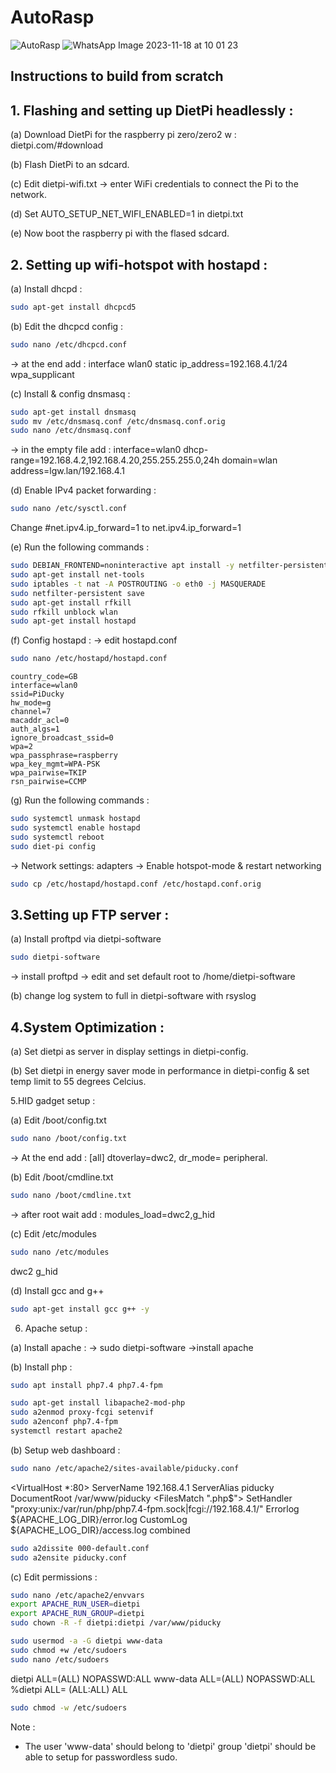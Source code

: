 # AutoRasp
![AutoRasp](https://github.com/Cr4zySh4rk/AutoRasp/assets/75577562/2aadeffc-d44c-44fa-bf4d-57f81c833790)
![WhatsApp Image 2023-11-18 at 10 01 23](https://github.com/Cr4zySh4rk/AutoRasp/assets/75577562/bf00dab8-4382-48d7-bc15-8a54b60d1b75)

## Instructions to build from scratch
## 1. Flashing and setting up DietPi headlessly :

(a) Download DietPi for the raspberry pi zero/zero2 w : dietpi.com/#download

(b) Flash DietPi to an sdcard.

(c) Edit dietpi-wifi.txt -> enter WiFi credentials to connect the Pi to the network.

(d) Set AUTO_SETUP_NET_WIFI_ENABLED=1 in dietpi.txt

(e) Now boot the raspberry pi with the flased sdcard.


## 2. Setting up wifi-hotspot with hostapd :

(a) Install dhcpd :
``` bash
sudo apt-get install dhcpcd5
```

(b) Edit the dhcpcd config :
``` bash
sudo nano /etc/dhcpcd.conf
```
-> at the end add :
interface wlan0
  static ip_address=192.168.4.1/24
  wpa_supplicant

(c) Install & config dnsmasq :
``` bash
sudo apt-get install dnsmasq
sudo mv /etc/dnsmasq.conf /etc/dnsmasq.conf.orig
sudo nano /etc/dnsmasq.conf
```
-> in the empty file add :
  interface=wlan0
    dhcp-range=192.168.4.2,192.168.4.20,255.255.255.0,24h
    domain=wlan
    address=lgw.lan/192.168.4.1

(d) Enable IPv4 packet forwarding :
``` bash
sudo nano /etc/sysctl.conf
```
   Change #net.ipv4.ip_forward=1 to net.ipv4.ip_forward=1

(e) Run the following commands :
``` bash
sudo DEBIAN_FRONTEND=noninteractive apt install -y netfilter-persistent iptables-persistent
sudo apt-get install net-tools
sudo iptables -t nat -A POSTROUTING -o eth0 -j MASQUERADE
sudo netfilter-persistent save
sudo apt-get install rfkill
sudo rfkill unblock wlan
sudo apt-get install hostapd
```

(f) Config hostapd :
-> edit hostapd.conf
``` bash
sudo nano /etc/hostapd/hostapd.conf
```

```
country_code=GB
interface=wlan0
ssid=PiDucky
hw_mode=g
channel=7
macaddr_acl=0
auth_algs=1
ignore_broadcast_ssid=0
wpa=2
wpa_passphrase=raspberry
wpa_key_mgmt=WPA-PSK
wpa_pairwise=TKIP
rsn_pairwise=CCMP
```

(g) Run the following commands :
``` bash
sudo systemctl unmask hostapd
sudo systemctl enable hostapd
sudo systemctl reboot
sudo diet-pi config
```
-> Network settings: adapters
-> Enable hotspot-mode & restart networking
``` bash
sudo cp /etc/hostapd/hostapd.conf /etc/hostapd.conf.orig
```


## 3.Setting up FTP server :

(a) Install proftpd via dietpi-software
``` bash
sudo dietpi-software
```
-> install proftpd
-> edit and set default root to /home/dietpi-software

(b) change log system to full in dietpi-software with rsyslog


## 4.System Optimization :
(a) Set dietpi as server in display settings in dietpi-config.

(b) Set dietpi in energy saver mode in performance in dietpi-config & set temp limit to 55 degrees Celcius.


5.HID gadget setup :

(a) Edit /boot/config.txt
``` bash
sudo nano /boot/config.txt
```
-> At the end add :
[all]
dtoverlay=dwc2, dr_mode= peripheral.

(b) Edit /boot/cmdline.txt
``` bash
sudo nano /boot/cmdline.txt
```
-> after root wait add :
modules_load=dwc2,g_hid

(c) Edit /etc/modules
``` bash
sudo nano /etc/modules
```
dwc2
g_hid

(d) Install gcc and g++
``` bash
sudo apt-get install gcc g++ -y
```

6. Apache setup :

(a) Install apache : -> sudo dietpi-software
->install apache

(b) Install php :
``` bash
sudo apt install php7.4 php7.4-fpm
```
``` bash
sudo apt-get install libapache2-mod-php
sudo a2enmod proxy-fcgi setenvif
sudo a2enconf php7.4-fpm
systemctl restart apache2
```
(b) Setup web dashboard :
``` bash
sudo nano /etc/apache2/sites-available/piducky.conf
```

<VirtualHost *:80>
  ServerName 192.168.4.1
  ServerAlias piducky
  DocumentRoot /var/www/piducky
  <FilesMatch ".php$">
  SetHandler "proxy:unix:/var/run/php/php7.4-fpm.sock|fcgi://192.168.4.1/"
  </FilesMatch>
  Errorlog ${APACHE_LOG_DIR}/error.log
  CustomLog ${APACHE_LOG_DIR}/access.log combined
</VirtualHost>
``` bash
sudo a2dissite 000-default.conf
sudo a2ensite piducky.conf
```

(c) Edit permissions :
``` bash
sudo nano /etc/apache2/envvars
export APACHE_RUN_USER=dietpi
export APACHE_RUN_GROUP=dietpi
sudo chown -R -f dietpi:dietpi /var/www/piducky
```
``` bash
sudo usermod -a -G dietpi www-data
sudo chmod +w /etc/sudoers
sudo nano /etc/sudoers
```
dietpi ALL=(ALL) NOPASSWD:ALL
www-data ALL=(ALL) NOPASSWD:ALL
%dietpi ALL= (ALL:ALL) ALL
``` bash
sudo chmod -w /etc/sudoers
```

Note :
* The user 'www-data' should belong to 'dietpi' group
'dietpi' should be able to setup for passwordless sudo.
